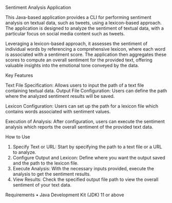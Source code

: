 Sentiment Analysis Application 

This Java-based application provides a CLI for performing sentiment analysis on textual data, such as 
tweets, using a lexicon-based approach. The application is designed to analyze the sentiment of 
textual data, with a particular focus on social media content such as tweets. 

Leveraging a lexicon-based approach, it assesses the sentiment of individual words by referencing a comprehensive 
lexicon, where each word is associated with a sentiment score. The application then aggregates 
these scores to compute an overall sentiment for the provided text, offering valuable insights into 
the emotional tone conveyed by the data.


Key Features

Text File Specification: Allows users to input the path of a text file containing textual data.
Output File Configuration: Users can define the path where the analyzed sentiment results will be 
saved.

Lexicon Configuration: Users can set up the path for a lexicon file which contains words associated 
with sentiment values.

Execution of Analysis: After configuration, users can execute the sentiment analysis which reports 
the overall sentiment of the provided text data.


How to Use 

1. Specify Text or URL: Start by specifying the path to a text file or a URL to analyze.
2. Configure Output and Lexicon: Define where you want the output saved and the path to the 
lexicon file.
3. Execute Analysis: With the necessary inputs provided, execute the analysis to get the 
sentiment results.
4. View Results: Check the specified output file path to view the overall sentiment of your text 
data.


Requirements 
• Java Development Kit (JDK) 11 or above
